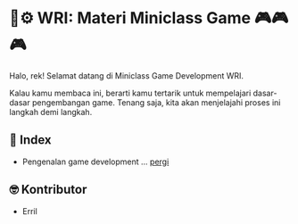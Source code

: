 # 🔬⚙️ WRI: Materi Miniclass Game 🎮🎮🎮
Halo, rek! Selamat datang di Miniclass Game Development WRI. 

Kalau kamu membaca ini, berarti kamu tertarik untuk mempelajari dasar-dasar pengembangan game. Tenang saja, kita akan menjelajahi proses ini langkah demi langkah.

## 📃 Index
- Pengenalan game development ... [pergi](pengenalan-game-development.md#Pengenalan%20Game%20Development)

## 🤓 Kontributor
- Erril